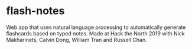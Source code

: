 # flash-notes
Web app that uses natural language processing to automatically generate flashcards based on typed notes.
Made at Hack the North 2019 with Nick Makharinets, Calvin Dong, William Tran and Russell Chan.
